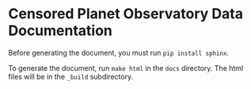 # Censored Planet Observatory Data Documentation

Before generating the document, you must run `pip install sphinx`.

To generate the document, run `make html` in the `docs` directory.
The html files will be in the `_build` subdirectory.